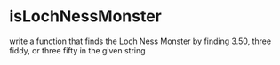 # isLochNessMonster
write a function that finds the Loch Ness Monster by finding 3.50, three fiddy, or three fifty in the given string
